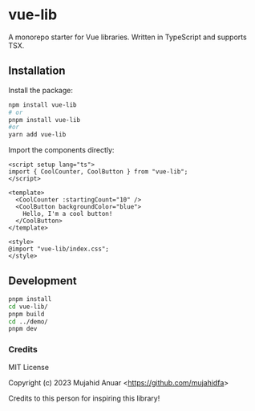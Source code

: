 # vue-lib

A monorepo starter for Vue libraries. Written in TypeScript and supports TSX.

## Installation

Install the package:

```sh
npm install vue-lib
# or
pnpm install vue-lib
#or
yarn add vue-lib
```

Import the components directly:

<!-- prettier-ignore -->
```vue
<script setup lang="ts">
import { CoolCounter, CoolButton } from "vue-lib";
</script>

<template>
  <CoolCounter :startingCount="10" />
  <CoolButton backgroundColor="blue">
    Hello, I'm a cool button!
  </CoolButton>
</template>

<style>
@import "vue-lib/index.css";
</style>
```

## Development

```sh
pnpm install
cd vue-lib/
pnpm build
cd ../demo/
pnpm dev
```

### Credits

MIT License

Copyright (c) 2023 Mujahid Anuar <<https://github.com/mujahidfa>>

Credits to this person for inspiring this library!
